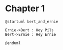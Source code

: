 # Chapter 1

```plantuml
@startuml bert_and_ernie

Ernie->Bert : Hey Pils
Bert->Ernie : Hey Ernie

@enduml
```